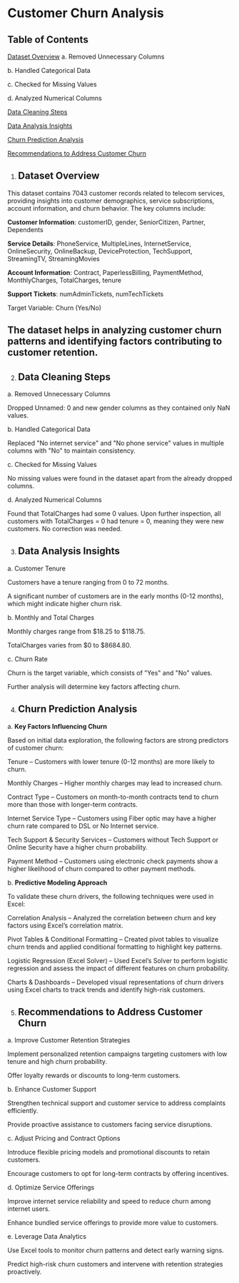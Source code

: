 # Customer Churn Analysis

## Table of Contents
[Dataset Overview](#Dataset-Overview)
a. Removed Unnecessary Columns

b. Handled Categorical Data

c. Checked for Missing Values

d. Analyzed Numerical Columns

[Data Cleaning Steps](#Data-Cleaning-Steps)

[Data Analysis Insights](#Data-Analysis-Insights)

[Churn Prediction Analysis](#Churn-Prediction-Analysis)

[Recommendations to Address Customer Churn](#Recommendations-to-Address-Customer-Churn)


1. ## Dataset Overview

 This dataset contains 7043 customer records related to telecom services, providing insights into customer demographics, service subscriptions, account information, and churn behavior. The key columns include:

**Customer Information**: customerID, gender, SeniorCitizen, Partner, Dependents

**Service Details**: PhoneService, MultipleLines, InternetService, OnlineSecurity, OnlineBackup, DeviceProtection, TechSupport, StreamingTV, StreamingMovies

**Account Information**: Contract, PaperlessBilling, PaymentMethod, MonthlyCharges, TotalCharges, tenure

**Support Tickets**: numAdminTickets, numTechTickets

Target Variable: Churn (Yes/No)

## The dataset helps in analyzing customer churn patterns and identifying factors contributing to customer retention.

2. ## Data Cleaning Steps

a. Removed Unnecessary Columns

Dropped Unnamed: 0 and new gender columns as they contained only NaN values.

b. Handled Categorical Data

Replaced "No internet service" and "No phone service" values in multiple columns with "No" to maintain consistency.

c. Checked for Missing Values

No missing values were found in the dataset apart from the already dropped columns.

d. Analyzed Numerical Columns

Found that TotalCharges had some 0 values. Upon further inspection, all customers with TotalCharges = 0 had tenure = 0, meaning they were new customers. No correction was needed.

3. ## Data Analysis Insights

a. Customer Tenure

Customers have a tenure ranging from 0 to 72 months.

A significant number of customers are in the early months (0-12 months), which might indicate higher churn risk.

b. Monthly and Total Charges

Monthly charges range from $18.25 to $118.75.

TotalCharges varies from $0 to $8684.80.

c. Churn Rate

Churn is the target variable, which consists of "Yes" and "No" values.

Further analysis will determine key factors affecting churn.

4. ## Churn Prediction Analysis

a. **Key Factors Influencing Churn**

Based on initial data exploration, the following factors are strong predictors of customer churn:

Tenure – Customers with lower tenure (0-12 months) are more likely to churn.

Monthly Charges – Higher monthly charges may lead to increased churn.

Contract Type – Customers on month-to-month contracts tend to churn more than those with longer-term contracts.

Internet Service Type – Customers using Fiber optic may have a higher churn rate compared to DSL or No Internet service.

Tech Support & Security Services – Customers without Tech Support or Online Security have a higher churn probability.

Payment Method – Customers using electronic check payments show a higher likelihood of churn compared to other payment methods.

b. **Predictive Modeling Approach**

To validate these churn drivers, the following techniques were used in Excel:

Correlation Analysis – Analyzed the correlation between churn and key factors using Excel’s correlation matrix.

Pivot Tables & Conditional Formatting – Created pivot tables to visualize churn trends and applied conditional formatting to highlight key patterns.

Logistic Regression (Excel Solver) – Used Excel’s Solver to perform logistic regression and assess the impact of different features on churn probability.

Charts & Dashboards – Developed visual representations of churn drivers using Excel charts to track trends and identify high-risk customers.

5. ## Recommendations to Address Customer Churn

a. Improve Customer Retention Strategies

Implement personalized retention campaigns targeting customers with low tenure and high churn probability.

Offer loyalty rewards or discounts to long-term customers.

b. Enhance Customer Support

Strengthen technical support and customer service to address complaints efficiently.

Provide proactive assistance to customers facing service disruptions.

c. Adjust Pricing and Contract Options

Introduce flexible pricing models and promotional discounts to retain customers.

Encourage customers to opt for long-term contracts by offering incentives.

d. Optimize Service Offerings

Improve internet service reliability and speed to reduce churn among internet users.

Enhance bundled service offerings to provide more value to customers.

e. Leverage Data Analytics

Use Excel tools to monitor churn patterns and detect early warning signs.

Predict high-risk churn customers and intervene with retention strategies proactively.

